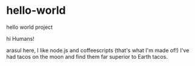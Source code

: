 # hello-world
hello world project

hi Humans!

arasul here, I like node.js and coffeescripts (that's what I'm made of!)
I've had tacos on the moon and find them far superior to Earth tacos.
